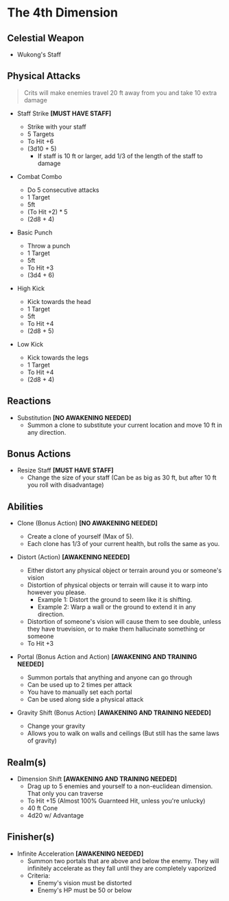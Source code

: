 # The 4th Dimension

## Celestial Weapon
- Wukong's Staff

## Physical Attacks
> Crits will make enemies travel 20 ft away from you and take 10 extra damage

- Staff Strike **[MUST HAVE STAFF]**
    - Strike with your staff
    - 5 Targets
    - To Hit +6
    - (3d10 + 5)
        - If staff is 10 ft or larger, add 1/3 of the length of the staff to damage

- Combat Combo 
    - Do 5 consecutive attacks
    - 1 Target
    - 5ft
    - (To Hit +2) * 5
    - (2d8 + 4)

- Basic Punch
    - Throw a punch
    - 1 Target
    - 5ft
    - To Hit +3
    - (3d4 + 6)

- High Kick
    - Kick towards the head
    - 1 Target
    - 5ft
    - To Hit +4
    - (2d8 + 5)

- Low Kick
    - Kick towards the legs
    - 1 Target
    - To Hit +4
    - (2d8 + 4)

## Reactions
- Substitution **[NO AWAKENING NEEDED]**
    - Summon a clone to substitute your current location and move 10 ft in any direction.

## Bonus Actions
- Resize Staff **[MUST HAVE STAFF]**
    - Change the size of your staff (Can be as big as 30 ft, but after 10 ft you roll with disadvantage)

## Abilities
- Clone (Bonus Action) **[NO AWAKENING NEEDED]**
    - Create a clone of yourself (Max of 5).
    - Each clone has 1/3 of your current health, but rolls the same as you.

- Distort (Action) **[AWAKENING NEEDED]**
    - Either distort any physical object or terrain around you or someone's vision
    - Distortion of physical objects or terrain will cause it to warp into however you please. 
        - Example 1: Distort the ground to seem like it is shifting. 
        - Example 2: Warp a wall or the ground to extend it in any direction.
    - Distortion of someone's vision will cause them to see double, unless they have truevision, or to make them hallucinate something or someone
    - To Hit +3

- Portal (Bonus Action and Action) **[AWAKENING AND TRAINING NEEDED]**
    - Summon portals that anything and anyone can go through
    - Can be used up to 2 times per attack
    - You have to manually set each portal
    - Can be used along side a physical attack

- Gravity Shift (Bonus Action) **[AWAKENING AND TRAINING NEEDED]**
    - Change your gravity
    - Allows you to walk on walls and ceilings (But still has the same laws of gravity)

## Realm(s)
-  Dimension Shift **[AWAKENING AND TRAINING NEEDED]**
    - Drag up to 5 enemies and yourself to a non-euclidean dimension. That only you can traverse
    - To Hit +15 (Almost 100% Guarnteed Hit, unless you're unlucky)
    - 40 ft Cone
    - 4d20 w/ Advantage

## Finisher(s)
- Infinite Acceleration **[AWAKENING NEEDED]**
    - Summon two portals that are above and below the enemy. They will infinitely accelerate as they fall until they are completely vaporized
    - Criteria:
        - Enemy's vision must be distorted
        - Enemy's HP must be 50 or below

